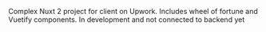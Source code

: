 Complex Nuxt 2 project for client on Upwork. Includes wheel of fortune and Vuetify components. In development and not connected to backend yet